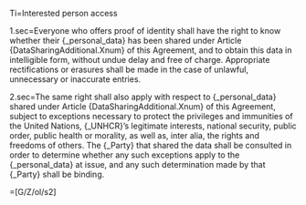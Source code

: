 Ti=Interested person access

1.sec=Everyone who offers proof of identity shall have the right to know whether their {_personal_data} has been shared under Article {DataSharingAdditional.Xnum} of this Agreement, and to obtain this data in intelligible form, without undue delay and free of charge. Appropriate rectifications or erasures shall be made in the case of unlawful, unnecessary or inaccurate entries.

2.sec=The same right shall also apply with respect to {_personal_data} shared under Article {DataSharingAdditional.Xnum} of this Agreement, subject to exceptions necessary to protect the privileges and immunities of the United Nations, {_UNHCR}’s legitimate interests, national security, public order, public health or morality, as well as, inter alia, the rights and freedoms of others. The {_Party} that shared the data shall be consulted in order to determine whether any such exceptions apply to the {_personal_data} at issue, and any such determination made by that {_Party} shall be binding.

=[G/Z/ol/s2]

